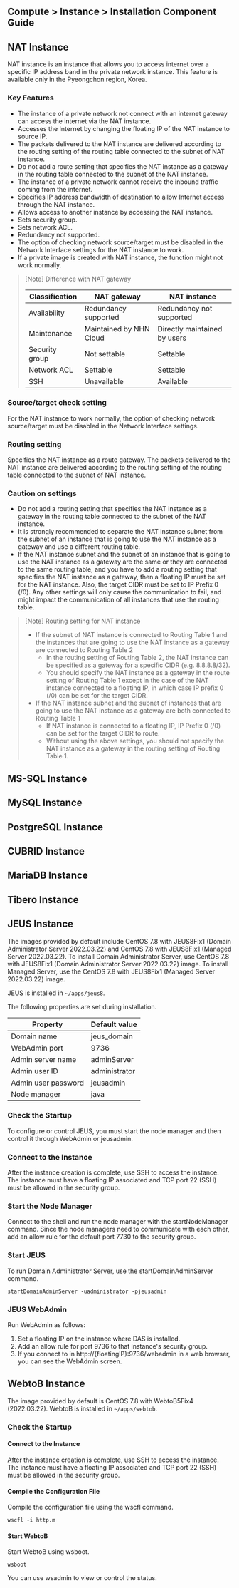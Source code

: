 ## Compute > Instance > Installation Component Guide

## NAT Instance
NAT instance is an instance that allows you to access internet over a specific IP address band in the private network instance.
This feature is available only in the Pyeongchon region, Korea.

### Key Features
* The instance of a private network not connect with an internet gateway can access the internet via the NAT instance.
* Accesses the Internet by changing the floating IP of the NAT instance to source IP.
* The packets delivered to the NAT instance are delivered according to the routing setting of the routing table connected to the subnet of NAT instance.
* Do not add a route setting that specifies the NAT instance as a gateway in the routing table connected to the subnet of the NAT instance.
* The instance of a private network cannot receive the inbound traffic coming from the internet.
* Specifies IP address bandwidth of destination to allow Internet access through the NAT instance.
* Allows access to another instance by accessing the NAT instance.
* Sets security group.
* Sets network ACL.
* Redundancy not supported.
* The option of checking network source/target must be disabled in the Network Interface settings for the NAT instance to work.
* If a private image is created with NAT instance, the function might not work normally.

> [Note] Difference with NAT gateway
>
> | Classification | NAT gateway | NAT instance |
> |--|--|--|
> |Availability| Redundancy supported | Redundancy not supported |
> |Maintenance|Maintained by NHN Cloud| Directly maintained by users|
> |Security group|Not settable| Settable|Amount
> |Network ACL| Settable | Settable|
> |SSH|Unavailable| Available|

### Source/target check setting
For the NAT instance to work normally, the option of checking network source/target must be disabled in the Network Interface settings.

### Routing setting
Specifies the NAT instance as a route gateway. The packets delivered to the NAT instance are delivered according to the routing setting of the routing table connected to the subnet of NAT instance.

### Caution on settings
* Do not add a routing setting that specifies the NAT instance as a gateway in the routing table connected to the subnet of the NAT instance.
* It is strongly recommended to separate the NAT instance subnet from the subnet of an instance that is going to use the NAT instance as a gateway and use a different routing table.
* If the NAT instance subnet and the subnet of an instance that is going to use the NAT instance as a gateway are the same or they are connected to the same routing table, and you have to add a routing setting that specifies the NAT instance as a gateway, then a floating IP must be set for the NAT instance. Also, the target CIDR must be set to IP Prefix 0 (/0). Any other settings will only cause the communication to fail, and might impact the communication of all instances that use the routing table.

> [Note] Routing setting for NAT instance
>
> * If the subnet of NAT instance is connected to Routing Table 1 and the instances that are going to use the NAT instance as a gateway are connected to Routing Table 2
>     * In the routing setting of Routing Table 2, the NAT instance can be specified as a gateway for a specific CIDR (e.g. 8.8.8.8/32).
>     * You should specify the NAT instance as a gateway in the route setting of Routing Table 1 except in the case of the NAT instance connected to a floating IP, in which case IP prefix 0 (/0) can be set for the target CIDR.
> * If the NAT instance subnet and the subnet of instances that are going to use the NAT instance as a gateway are both connected to Routing Table 1
>     * If NAT instance is connected to a floating IP, IP Prefix 0 (/0) can be set for the target CIDR to route.
>     * Without using the above settings, you should not specify the NAT instance as a gateway in the routing setting of Routing Table 1.


## MS-SQL Instance

## MySQL Instance

## PostgreSQL Instance

## CUBRID Instance

## MariaDB Instance

## Tibero Instance

## JEUS Instance

The images provided by default include CentOS 7.8 with JEUS8Fix1 (Domain Administrator Server 2022.03.22) and CentOS 7.8 with JEUS8Fix1 (Managed Server 2022.03.22). To install Domain Administrator Server, use CentOS 7.8 with JEUS8Fix1 (Domain Administrator Server 2022.03.22) image. To install Managed Server, use the CentOS 7.8 with JEUS8Fix1 (Managed Server 2022.03.22) image.

JEUS is installed in `~/apps/jeus8`.

The following properties are set during installation.

| Property | Default value |
| --- | --- |
| Domain name | jeus_domain |
| WebAdmin port | 9736 |
| Admin server name | adminServer |
| Admin user ID | administrator |
| Admin user password | jeusadmin |
| Node manager | java |


### Check the Startup

To configure or control JEUS, you must start the node manager and then control it through WebAdmin or jeusadmin.

### Connect to the Instance

After the instance creation is complete, use SSH to access the instance.
The instance must have a floating IP associated and TCP port 22 (SSH) must be allowed in the security group.

### Start the Node Manager

Connect to the shell and run the node manager with the startNodeManager command.
Since the node managers need to communicate with each other, add an allow rule for the default port 7730 to the security group.

### Start JEUS

To run Domain Administrator Server, use the startDomainAdminServer command.

```
startDomainAdminServer -uadministrator -pjeusadmin
```

### JEUS WebAdmin

Run WebAdmin as follows:

1. Set a floating IP on the instance where DAS is installed.
2. Add an allow rule for port 9736 to that instance's security group.
3. If you connect to in http://{floatingIP}:9736/webadmin in a web browser, you can see the WebAdmin screen.


## WebtoB Instance

The image provided by default is CentOS 7.8 with WebtoB5Fix4 (2022.03.22).
WebtoB is installed in `~/apps/webtob`.


### Check the Startup

#### Connect to the Instance

After the instance creation is complete, use SSH to access the instance.
The instance must have a floating IP associated and TCP port 22 (SSH) must be allowed in the security group.

#### Compile the Configuration File

Compile the configuration file using the wscfl command.

```
wscfl -i http.m
```

#### Start WebtoB

Start WebtoB using wsboot.

```
wsboot
```

You can use wsadmin to view or control the status.
